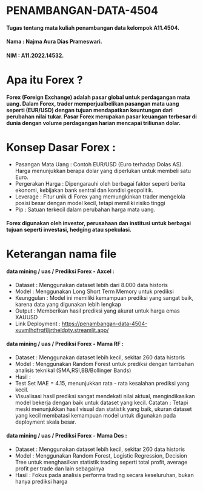 # PENAMBANGAN-DATA-4504
#### Tugas tentang mata kuliah penambangan data kelompok A11.4504.
#### Nama : Najma Aura Dias Prameswari.
#### NIM : A11.2022.14532.

# Apa itu Forex ? 
#### Forex (Foreign Exchange) adalah pasar global untuk perdagangan mata uang. Dalam Forex, trader memperjualbelikan pasangan mata uang seperti (EUR/USD) dengan tujuan mendapatkan keuntungan dari perubahan nilai tukar. Pasar Forex merupakan pasar keuangan terbesar di dunia dengan volume perdagangan harian mencapai triliunan dolar.

# Konsep Dasar Forex : 
- Pasangan Mata Uang : Contoh EUR/USD (Euro terhadap Dolas AS). Harga menunjukkan berapa dolar yang diperlukan untuk membeli satu Euro.
- Pergerakan Harga : Dipengarauhi oleh berbagai faktor seperti berita ekonomi, kebijakan bank sentral dan kondisi geopolitik.
- Leverage : Fitur unik di Forex yang memungkinkan trader mengelola posisi besar dengan model kecil, tetapi memiliki risiko tinggi
- Pip : Satuan terkecil dalam perubahan harga mata uang.
#### Forex digunakan oleh investor, perusahaan dan institusi untuk berbagai tujuan seperti investasi, hedging atau spekulasi.

# Keterangan nama file 
#### data mining / uas / Prediksi Forex - Axcel : 
- Dataset : Menggunakan dataset lebih dari 8.000 data historis
- Model : Menggunakan Long Short Term Memory untuk prediksi
- Keunggulan : Model ini memiliki kemampuan prediksi yang sangat baik, karena data yang digunakan lebih lengkap
- Output : Memberikan hasil prediksi yang akurat untuk harga emas XAUUSD
- Link Deployment : https://penambangan-data-4504-xuvmlhdfrqf8jrtheldpty.streamlit.app/

#### data mining / uas / Prediksi Forex - Mama RF : 
- Dataset : Menggunakan dataset lebih kecil, sekitar 260 data historis
- Model : Menggunakan Random Forest untuk prediksi dengan tambahan analisis teknikal (SMA,RSI,BB/Bollinger Bands)
- Hasil :
- Test Set MAE = 4.15, menunjukkan rata - rata kesalahan prediksi yang kecil.
- Visualisasi hasil prediksi sangat mendekati nilai aktual, mengindikasikan model bekerja dengan baik untuk dataset yang kecil.
Catatan : Tetapi meski menunjukkan hasil visual dan statistik yang baik, ukuran dataset yang kecil membatasi kemampuan model untuk digunakan pada deployment skala besar.

#### data mining / uas / Prediksi Forex - Mama Des : 
- Dataset : Menggunakan dataset lebih kecil, sekitar 260 data historis
- Model : Menggunakan Random Forest, Logistic Regression, Decision Tree untuk menghasilkan statistik trading seperti total profit, average profit per trade dan lain sebagainya
- Hasil : Fokus pada analisis performa trading secara keseluruhan, bukan hanya prediksi harga
